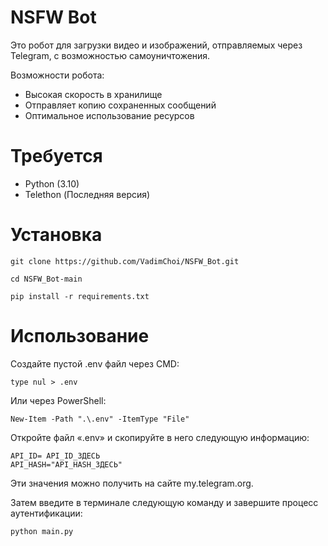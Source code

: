 # NSFW Bot
Это робот для загрузки видео и изображений, отправляемых через Telegram, с возможностью самоуничтожения.

Возможности робота:
- Высокая скорость в хранилище
- Отправляет копию сохраненных сообщений
- Оптимальное использование ресурсов

# Требуется
- Python (3.10)
- Telethon (Последняя версия)

# Установка
```
git clone https://github.com/VadimChoi/NSFW_Bot.git
```
```
cd NSFW_Bot-main
```
```
pip install -r requirements.txt
```
# Использование
Создайте пустой .env файл через CMD:
```
type nul > .env
```
Или через PowerShell:
```
New-Item -Path ".\.env" -ItemType "File"
```
Откройте файл «.env» и скопируйте в него следующую информацию:
```
API_ID= API_ID_ЗДЕСЬ
API_HASH="API_HASH_ЗДЕСЬ"
```
Эти значения можно получить на сайте my.telegram.org.

Затем введите в терминале следующую команду и завершите процесс аутентификации:
```
python main.py
```
